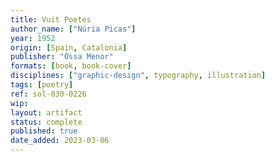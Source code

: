 ```yaml
---
title: Vuit Poetes
author_name: ["Núria Picas"]
year: 1952
origin: [Spain, Catalonia]
publisher: "Óssa Menor"
formats: [book, book-cover]
disciplines: ["graphic-design", typography, illustration]
tags: [poetry]
ref: sol-030-0226
wip:
layout: artifact
status: complete
published: true
date_added: 2023-03-06
---
```


